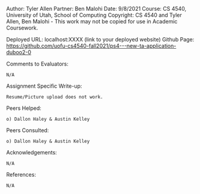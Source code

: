 ﻿Author: Tyler Allen 
Partner: Ben Malohi 
Date: 9/8/2021 
Course: CS 4540, University of Utah, School of Computing 
Copyright: CS 4540 and Tyler Allen, Ben Malohi - This work may not be copied for use in Academic Coursework.

Deployed URL: localhost:XXXX (link to your deployed website) Github Page: https://github.com/uofu-cs4540-fall2021/ps4---new-ta-application-duboo2-0

Comments to Evaluators:

	N/A

Assignment Specific Write-up:

	Resume/Picture upload does not work.

Peers Helped:

	o) Dallon Haley & Austin Kelley

Peers Consulted:

	o) Dallon Haley & Austin Kelley

Acknowledgements:

	N/A

References:

	N/A